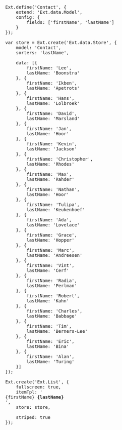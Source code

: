 <pre class="runnable ipadframe run">
Ext.define('Contact', {
    extend: 'Ext.data.Model',
    config: {
        fields: ['firstName', 'lastName']
    }
});

var store = Ext.create('Ext.data.Store', {
    model: 'Contact',
    sorters: 'lastName',

    data: [{
        firstName: 'Lee',
        lastName: 'Boonstra'
    }, {
        firstName: 'Ikben',
        lastName: 'Apetrots'
    }, {
        firstName: 'Hans',
        lastName: 'Lolbroek'
    }, {
        firstName: 'David',
        lastName: 'Marsland'
    }, {
        firstName: 'Jan',
        lastName: 'Hoor'
    }, {
        firstName: 'Kevin',
        lastName: 'Jackson'
    }, {
        firstName: 'Christopher',
        lastName: 'Rhodes'
    }, {
        firstName: 'Max',
        lastName: 'Rahder'
    }, {
        firstName: 'Nathan',
        lastName: 'Hoor'
    }, {
        firstName: 'Tulipa',
        lastName: 'Keukenhoef'
    }, {
        firstName: 'Ada',
        lastName: 'Lovelace'
    }, {
        firstName: 'Grace',
        lastName: 'Hopper'
    }, {
        firstName: 'Marc',
        lastName: 'Andreesen'
    }, {
        firstName: 'Vint',
        lastName: 'Cerf'
    }, {
        firstName: 'Radia',
        lastName: 'Perlman'
    }, {
        firstName: 'Robert',
        lastName: 'Kahn'
    }, {
        firstName: 'Charles',
        lastName: 'Babbage'
    }, {
        firstName: 'Tim',
        lastName: 'Berners-Lee'
    }, {
        firstName: 'Eric',
        lastName: 'Bina'
    }, {
        firstName: 'Alan',
        lastName: 'Turing'
    }]
});

Ext.create('Ext.List', {
    fullscreen: true,
    itemTpl: '<div class="contact">{firstName} <strong>{lastName}</strong></div>',
    store: store,

    striped: true
});
</pre>
